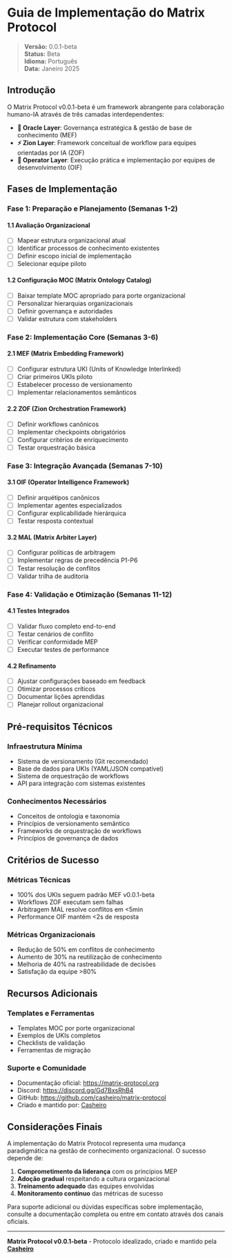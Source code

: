 # Guia de Implementação do Matrix Protocol

> **Versão:** 0.0.1-beta  
> **Status:** Beta  
> **Idioma:** Português  
> **Data:** Janeiro 2025

## Introdução

O Matrix Protocol v0.0.1-beta é um framework abrangente para colaboração humano-IA através de três camadas interdependentes:

- **🔮 Oracle Layer**: Governança estratégica & gestão de base de conhecimento (MEF)
- **⚡ Zion Layer**: Framework conceitual de workflow para equipes orientadas por IA (ZOF)
- **🧠 Operator Layer**: Execução prática e implementação por equipes de desenvolvimento (OIF)

## Fases de Implementação

### Fase 1: Preparação e Planejamento (Semanas 1-2)

#### 1.1 Avaliação Organizacional
- [ ] Mapear estrutura organizacional atual
- [ ] Identificar processos de conhecimento existentes
- [ ] Definir escopo inicial de implementação
- [ ] Selecionar equipe piloto

#### 1.2 Configuração MOC (Matrix Ontology Catalog)
- [ ] Baixar template MOC apropriado para porte organizacional
- [ ] Personalizar hierarquias organizacionais
- [ ] Definir governança e autoridades
- [ ] Validar estrutura com stakeholders

### Fase 2: Implementação Core (Semanas 3-6)

#### 2.1 MEF (Matrix Embedding Framework)
- [ ] Configurar estrutura UKI (Units of Knowledge Interlinked)
- [ ] Criar primeiros UKIs piloto
- [ ] Estabelecer processo de versionamento
- [ ] Implementar relacionamentos semânticos

#### 2.2 ZOF (Zion Orchestration Framework)
- [ ] Definir workflows canônicos
- [ ] Implementar checkpoints obrigatórios
- [ ] Configurar critérios de enriquecimento
- [ ] Testar orquestração básica

### Fase 3: Integração Avançada (Semanas 7-10)

#### 3.1 OIF (Operator Intelligence Framework)
- [ ] Definir arquétipos canônicos
- [ ] Implementar agentes especializados
- [ ] Configurar explicabilidade hierárquica
- [ ] Testar resposta contextual

#### 3.2 MAL (Matrix Arbiter Layer)
- [ ] Configurar políticas de arbitragem
- [ ] Implementar regras de precedência P1-P6
- [ ] Testar resolução de conflitos
- [ ] Validar trilha de auditoria

### Fase 4: Validação e Otimização (Semanas 11-12)

#### 4.1 Testes Integrados
- [ ] Validar fluxo completo end-to-end
- [ ] Testar cenários de conflito
- [ ] Verificar conformidade MEP
- [ ] Executar testes de performance

#### 4.2 Refinamento
- [ ] Ajustar configurações baseado em feedback
- [ ] Otimizar processos críticos
- [ ] Documentar lições aprendidas
- [ ] Planejar rollout organizacional

## Pré-requisitos Técnicos

### Infraestrutura Mínima
- Sistema de versionamento (Git recomendado)
- Base de dados para UKIs (YAML/JSON compatível)
- Sistema de orquestração de workflows
- API para integração com sistemas existentes

### Conhecimentos Necessários
- Conceitos de ontologia e taxonomia
- Princípios de versionamento semântico
- Frameworks de orquestração de workflows
- Princípios de governança de dados

## Critérios de Sucesso

### Métricas Técnicas
- 100% dos UKIs seguem padrão MEF v0.0.1-beta
- Workflows ZOF executam sem falhas
- Arbitragem MAL resolve conflitos em <5min
- Performance OIF mantém <2s de resposta

### Métricas Organizacionais
- Redução de 50% em conflitos de conhecimento
- Aumento de 30% na reutilização de conhecimento
- Melhoria de 40% na rastreabilidade de decisões
- Satisfação da equipe >80%

## Recursos Adicionais

### Templates e Ferramentas
- Templates MOC por porte organizacional
- Exemplos de UKIs completos
- Checklists de validação
- Ferramentas de migração

### Suporte e Comunidade
- Documentação oficial: https://matrix-protocol.org
- Discord: https://discord.gg/Gd7BxsRhB4
- GitHub: https://github.com/casheiro/matrix-protocol
- Criado e mantido por: [Casheiro](https://casheiro.com.br)

## Considerações Finais

A implementação do Matrix Protocol representa uma mudança paradigmática na gestão de conhecimento organizacional. O sucesso depende de:

1. **Comprometimento da liderança** com os princípios MEP
2. **Adoção gradual** respeitando a cultura organizacional
3. **Treinamento adequado** das equipes envolvidas
4. **Monitoramento contínuo** das métricas de sucesso

Para suporte adicional ou dúvidas específicas sobre implementação, consulte a documentação completa ou entre em contato através dos canais oficiais.

---

**Matrix Protocol v0.0.1-beta** - Protocolo idealizado, criado e mantido pela **[Casheiro](https://casheiro.com.br)**
